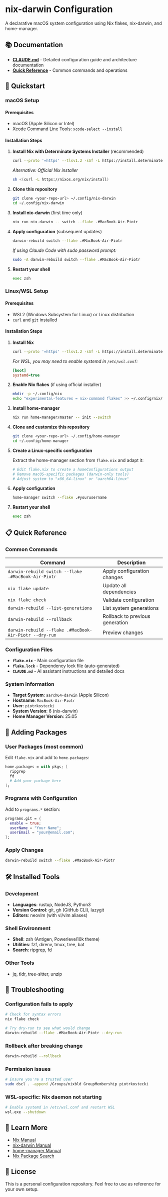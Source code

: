 # nix-darwin Configuration

A declarative macOS system configuration using Nix flakes, nix-darwin, and home-manager.

## 📚 Documentation

- **[CLAUDE.md](./CLAUDE.md)** - Detailed configuration guide and architecture documentation
- **[Quick Reference](#quick-reference)** - Common commands and operations

## 🚀 Quickstart

### macOS Setup

#### Prerequisites
- macOS (Apple Silicon or Intel)
- Xcode Command Line Tools: `xcode-select --install`

#### Installation Steps

1. **Install Nix with Determinate Systems Installer** (recommended)
   ```bash
   curl --proto '=https' --tlsv1.2 -sSf -L https://install.determinate.systems/nix | sh -s -- install
   ```

   *Alternative: Official Nix installer*
   ```bash
   sh <(curl -L https://nixos.org/nix/install)
   ```

2. **Clone this repository**
   ```bash
   git clone <your-repo-url> ~/.config/nix-darwin
   cd ~/.config/nix-darwin
   ```

3. **Install nix-darwin** (first time only)
   ```bash
   nix run nix-darwin -- switch --flake .#MacBook-Air-Piotr
   ```

4. **Apply configuration** (subsequent updates)
   ```bash
   darwin-rebuild switch --flake .#MacBook-Air-Piotr
   ```

   *If using Claude Code with sudo password prompt:*
   ```bash
   sudo -A darwin-rebuild switch --flake .#MacBook-Air-Piotr
   ```

5. **Restart your shell**
   ```bash
   exec zsh
   ```

### Linux/WSL Setup

#### Prerequisites
- WSL2 (Windows Subsystem for Linux) or Linux distribution
- `curl` and `git` installed

#### Installation Steps

1. **Install Nix**
   ```bash
   curl --proto '=https' --tlsv1.2 -sSf -L https://install.determinate.systems/nix | sh -s -- install
   ```

   *For WSL, you may need to enable systemd in `/etc/wsl.conf`:*
   ```ini
   [boot]
   systemd=true
   ```

2. **Enable Nix flakes** (if using official installer)
   ```bash
   mkdir -p ~/.config/nix
   echo "experimental-features = nix-command flakes" >> ~/.config/nix/nix.conf
   ```

3. **Install home-manager**
   ```bash
   nix run home-manager/master -- init --switch
   ```

4. **Clone and customize this repository**
   ```bash
   git clone <your-repo-url> ~/.config/home-manager
   cd ~/.config/home-manager
   ```

5. **Create a Linux-specific configuration**

   Extract the home-manager section from `flake.nix` and adapt it:
   ```bash
   # Edit flake.nix to create a homeConfigurations output
   # Remove macOS-specific packages (darwin-only tools)
   # Adjust system to "x86_64-linux" or "aarch64-linux"
   ```

6. **Apply configuration**
   ```bash
   home-manager switch --flake .#yourusername
   ```

7. **Restart your shell**
   ```bash
   exec zsh
   ```

## 📋 Quick Reference

### Common Commands

| Command | Description |
|---------|-------------|
| `darwin-rebuild switch --flake .#MacBook-Air-Piotr` | Apply configuration changes |
| `nix flake update` | Update all dependencies |
| `nix flake check` | Validate configuration |
| `darwin-rebuild --list-generations` | List system generations |
| `darwin-rebuild --rollback` | Rollback to previous generation |
| `darwin-rebuild --flake .#MacBook-Air-Piotr --dry-run` | Preview changes |

### Configuration Files

- **`flake.nix`** - Main configuration file
- **`flake.lock`** - Dependency lock file (auto-generated)
- **`CLAUDE.md`** - AI assistant instructions and detailed docs

### System Information

- **Target System**: `aarch64-darwin` (Apple Silicon)
- **Hostname**: `MacBook-Air-Piotr`
- **User**: `piotrkostecki`
- **System Version**: 6 (nix-darwin)
- **Home Manager Version**: 25.05

## 🔧 Adding Packages

### User Packages (most common)

Edit `flake.nix` and add to `home.packages`:
```nix
home.packages = with pkgs; [
  ripgrep
  fd
  # Add your package here
];
```

### Programs with Configuration

Add to `programs.*` section:
```nix
programs.git = {
  enable = true;
  userName = "Your Name";
  userEmail = "your@email.com";
};
```

### Apply Changes
```bash
darwin-rebuild switch --flake .#MacBook-Air-Piotr
```

## 🛠️ Installed Tools

### Development
- **Languages**: rustup, NodeJS, Python3
- **Version Control**: git, gh (GitHub CLI), lazygit
- **Editors**: neovim (with vi/vim aliases)

### Shell Environment
- **Shell**: zsh (Antigen, Powerlevel10k theme)
- **Utilities**: fzf, direnv, tmux, tree, bat
- **Search**: ripgrep, fd

### Other Tools
- jq, tldr, tree-sitter, unzip

## 🐛 Troubleshooting

### Configuration fails to apply
```bash
# Check for syntax errors
nix flake check

# Try dry-run to see what would change
darwin-rebuild --flake .#MacBook-Air-Piotr --dry-run
```

### Rollback after breaking change
```bash
darwin-rebuild --rollback
```

### Permission issues
```bash
# Ensure you're a trusted user
sudo dscl . -append /Groups/nixbld GroupMembership piotrkostecki
```

### WSL-specific: Nix daemon not starting
```bash
# Enable systemd in /etc/wsl.conf and restart WSL
wsl.exe --shutdown
```

## 📖 Learn More

- [Nix Manual](https://nixos.org/manual/nix/stable/)
- [nix-darwin Manual](https://daiderd.com/nix-darwin/manual/)
- [home-manager Manual](https://nix-community.github.io/home-manager/)
- [Nix Package Search](https://search.nixos.org/packages)

## 📝 License

This is a personal configuration repository. Feel free to use as reference for your own setup.
